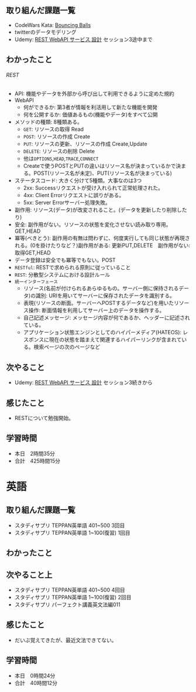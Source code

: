 ## 取り組んだ課題一覧
- CodeWars Kata: [Bouncing Balls](https://www.codewars.com/kata/5544c7a5cb454edb3c000047/solutions/ruby)
- twitterのデータモデリング
- Udemy: [REST WebAPI サービス 設計](https://www.udemy.com/course/rest-webapi-development/?couponCode=ST22FS22724) セッション3途中まで
## わかったこと
###### REST
- API: 機能やデータを外部から呼び出して利用できるように定めた規約
- WebAPI
    - 何ができるか: 第3者が情報を利活用して新たな機能を開発
    - 何を公開するか: 価値あるもの(機能やデータ)をすべて公開
- メソッドの種類: 8種類ある。
    - `GET`: リソースの取得 Read
    - `POST`: リソースの作成 Create
    - `PUT`: リソースの更新、リソースの作成 Create,Update
    - `DELETE`: リソースの削除 Delete
    - 他は`OPTIONS`,`HEAD`,`TRACE`,`CONNECT`
    - Createで使うPOSTとPUTの違いはリソース名が決まっているかで決まる。POST(リソース名が未定)、PUT(リソース名が決まっている)
- ステータスコード: 大きく分けて5種類。大事なのは3つ
    - 2xx: Successリクエストが受け入れられて正常処理された。
    - 4xx: Client Errorリクエストに誤りがある。
    - 5xx: Server Errorサーバー処理失敗。
- 副作用: リソース(データ)が改変されること。(データを更新したり削除したり)
- 安全: 副作用がない。リソースの状態を変化させない読み取り専用。GET,HEAD
- 冪等(べきとう): 副作用の有無は問わずに、何度実行しても同じ状態が再現される。(0を掛けたりなど？)副作用がある: 更新PUT,DELETE　副作用がない:取得GET,HEAD
- データ登録は安全でも冪等でもない。POST
- `RESTful`: RESTで求められる原則に従っていること
- `REST`: 分散型システムにおける設計ルール
- `統一インターフェース`
    - リソース(名前が付けられるあらゆるもの。サーバー側に保持されるデータ)の識別: URIを用いてサーバーに保存されたデータを識別する。
    - 表現(リソースの断面。サーバーへPOSTするデータなど)を用いたリソース操作: 断面情報を利用してサーバー上のデータを操作する。
    - 自己記述メッセージ: メッセージ内容が何であるか、ヘッダーに記述されている。
    - アプリケーション状態エンジンとしてのハイパーメディア(HATEOS): レスポンスに現在の状態を踏まえて関連するハイパーリンクが含まれている。検索ページの次のページなど
## 次やること
- Udemy: [REST WebAPI サービス 設計](https://www.udemy.com/course/rest-webapi-development/?couponCode=ST22FS22724) セッション3続きから
## 感じたこと
- RESTについて勉強開始。
## 学習時間
- 本日　2時間35分
- 合計　425時間15分


# 英語
## 取り組んだ課題一覧
- スタディサプリ TEPPAN英単語 401~500 3回目
- スタディサプリ TEPPAN英単語 1~100(復習) 1回目
## わかったこと
## 次やること上
- スタディサプリ TEPPAN英単語 401~500 4回目
- スタディサプリ TEPPAN英単語 1~100(復習) 2回目
- スタディサプリ パーフェクト講義英文法編011
## 感じたこと
- だいぶ覚えてきたが、最近文法できてない。
## 学習時間
- 本日　0時間24分
- 合計　40時間12分